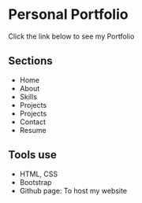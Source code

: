 
# Personal Portfolio

Click the link below to see my Portfolio







## Sections

- Home
- About
- Skills
- Projects
- Projects
- Contact
- Resume

## Tools use

- HTML, CSS
- Bootstrap
- Github page: To host my website



